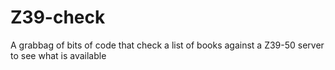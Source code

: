 Z39-check
=========

A grabbag of bits of code that check a list of books against a Z39-50 server to see what is available